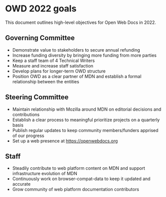 # OWD 2022 goals

This document outlines high-level objectives for Open Web Docs in 2022.

## Governing Committee
- Demonstrate value to stakeholders to secure annual refunding
- Increase funding diversity by bringing more funding from more parties
- Keep a staff team of 4 Technical Writers
- Measure and increase staff satisfaction
- Develop plans for longer-term OWD structure
- Position OWD as a clear partner of MDN and establish a formal relationship between the entities

## Steering Committee
- Maintain relationship with Mozilla around MDN on editorial decisions and contributions
- Establish a clear process to meaningful prioritize projects on a quarterly basis
- Publish regular updates to keep community members/funders apprised of our progress
- Set up a web presence at https://openwebdocs.org 

## Staff
- Steadily contribute to web platform content on MDN and support infrastructure evolution of MDN
- Continuously work on browser-compat-data to keep it updated and accurate
- Grow community of web platform documentation contributors
